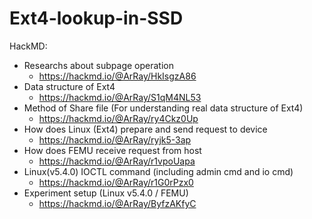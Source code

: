 # Ext4-lookup-in-SSD

HackMD:
 - Researchs about subpage operation
   - https://hackmd.io/@ArRay/HkIsgzA86
 - Data structure of Ext4
   - https://hackmd.io/@ArRay/S1qM4NL53
 - Method of Share file (For understanding real data structure of Ext4)
   - https://hackmd.io/@ArRay/ry4Ckz0Up
 - How does Linux (Ext4) prepare and send request to device
   - https://hackmd.io/@ArRay/ryjk5-3ap
 - How does FEMU receive request from host
   - https://hackmd.io/@ArRay/r1vpoUapa
 - Linux(v5.4.0) IOCTL command (including admin cmd and io cmd)
   - https://hackmd.io/@ArRay/r1G0rPzx0
 - Experiment setup (Linux v5.4.0 / FEMU)
   - https://hackmd.io/@ArRay/ByfzAKfyC
